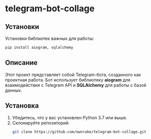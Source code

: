 # telegram-bot-collage

## Установки
Установки библиотек важных для работы:
  ```bash
  pip install aiogram, sqlalchemy
```

## Описание
Этот проект представляет собой Telegram-бота, созданного как проектная работа. Бот использует библиотеку **aiogram** для взаимодействия с Telegram API и **SQLAlchemy** для работы с базой данных.

## Установка

1. Убедитесь, что у вас установлен Python 3.7 или выше.
2. Склонируйте репозиторий:
   ```bash
   git clone https://github.com/ownrake/telegram-bot-collage.git
   ```
